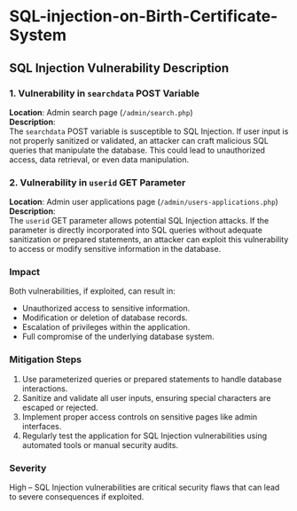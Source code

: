 # SQL-injection-on-Birth-Certificate-System

## SQL Injection Vulnerability Description

### 1. **Vulnerability in `searchdata` POST Variable**  
**Location**: Admin search page (`/admin/search.php`)  
**Description**:  
The `searchdata` POST variable is susceptible to SQL Injection. If user input is not properly sanitized or validated, an attacker can craft malicious SQL queries that manipulate the database. This could lead to unauthorized access, data retrieval, or even data manipulation.

### 2. **Vulnerability in `userid` GET Parameter**  
**Location**: Admin user applications page (`/admin/users-applications.php`)  
**Description**:  
The `userid` GET parameter allows potential SQL Injection attacks. If the parameter is directly incorporated into SQL queries without adequate sanitization or prepared statements, an attacker can exploit this vulnerability to access or modify sensitive information in the database.

### **Impact**  
Both vulnerabilities, if exploited, can result in:  
- Unauthorized access to sensitive information.  
- Modification or deletion of database records.  
- Escalation of privileges within the application.  
- Full compromise of the underlying database system.

### **Mitigation Steps**  
1. Use parameterized queries or prepared statements to handle database interactions.  
2. Sanitize and validate all user inputs, ensuring special characters are escaped or rejected.  
3. Implement proper access controls on sensitive pages like admin interfaces.  
4. Regularly test the application for SQL Injection vulnerabilities using automated tools or manual security audits.

### **Severity**  
High – SQL Injection vulnerabilities are critical security flaws that can lead to severe consequences if exploited.
